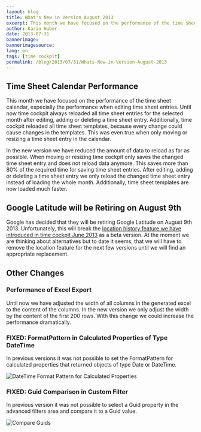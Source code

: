```yaml
---
layout: blog
title: What's New in Version August 2013
excerpt: This month we have focused on the performance of the time sheet calendar, especially the performance when editing time sheet entries. Until now time cockpit always reloaded all time sheet entries for the selected month after editing, adding or deleting a time sheet entry. Additionally, time cockpit reloaded all time sheet templates, because every change could cause changes in the templates. This was even true when only moving or resizing a time sheet entry in the calendar.
author: Karin Huber
date: 2013-07-31
bannerimage: 
bannerimagesource: 
lang: en
tags: [time cockpit]
permalink: /blog/2013/07/31/Whats-New-in-Version-August-2013
---
```


<h2>Time Sheet Calendar Performance</h2><p>This month we have focused on the performance of the time sheet calendar, especially the performance when editing time sheet entries. Until now time cockpit always reloaded all time sheet entries for the selected month after editing, adding or deleting a time sheet entry. Additionally, time cockpit reloaded all time sheet templates, because every change could cause changes in the templates. This was even true when only moving or resizing a time sheet entry in the calendar.</p><p>In the new version we have reduced the amount of data to reload as far as possible. When moving or resizing time cockpit only saves the changed time sheet entry and does not reload data anymore. This saves more than 80% of the required time for saving time sheet entries. After editing, adding or deleting a time sheet entry we only reload the changed time sheet entry instead of loading the whole month. Additionally, time sheet templates are now loaded much faster.</p><h2 class="BlogHeader">Google Latitude will be Retiring on August 9th</h2><p>Google has decided that they will be retiring Google Latitude on August 9th 2013. Unfortunately, this will break the <a href="~/blog/2013/05/31/Whats-New-in-Version-June-2013" title="Location History in Time Cockpit">location history feature we have introduced in time cockpit June 2013</a> as a beta version. At the moment we are thinking about alternatives but to date it seems, that we will have to remove the location feature for the next few versions until we will find an appropriate replacement.</p><h2>Other Changes</h2><h3>Performance of Excel Export</h3><p>Until now we have adjusted the width of all columns in the generated excel to the content of the columns. In the new version we only adjust the width by the content of the first 200 rows. With this change we could increase the performance dramatically.</p><h3>FIXED: FormatPattern in Calculated Properties of Type DateTime</h3><p>In previous versions it was not possible to set the FormatPattern for calculated properties that returned objects of type Date or DateTime.</p><p>
  <img src="{{site.baseurl}}/content/images/blog/2013/07/DateTimeFormatPattern.png" alt="DateTime Format Pattern for Calculated Properties" title="DateTime Format Pattern for Calculated Properties" />
</p><h3>FIXED: Guid Comparison in Custom Filter</h3><p>In previous version it was not possible to select a Guid property in the advanced filters area and compare it to a Guid value.</p><p>
  <img src="{{site.baseurl}}/content/images/blog/2013/07/FilterGuid.png" alt="Compare Guids" title="Compare Guids" />
</p>